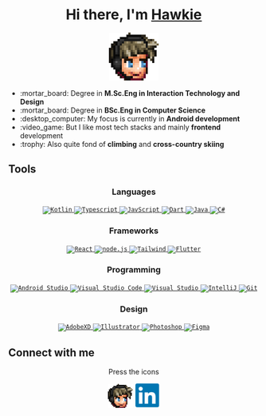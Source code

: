 <div align="center">
  
  <h1>Hi there, I'm <a href="https://hakanlindahl.com/">Hawkie</a></h1>
  
  <p></p>
  <a href="https://hakanlindahl.com/"><img width="100px" alt="Hawkie" src="emote.png" /></a>
  <p></p>
  
  <div align="left">
    <ul>
      <li>:mortar_board: Degree in <b>M.Sc.Eng in Interaction Technology and Design</b></li>
      <li>:mortar_board: Degree in <b>BSc.Eng in Computer Science</b></li>
      <li>:desktop_computer: My focus is currently in <b>Android development</b></li>
      <li>:video_game: But I like most tech stacks and mainly <b>frontend</b> development</li>
      <li>:trophy: Also quite fond of <b>climbing</b> and <b>cross-country skiing</b></li>
    </ul>
  </div>
  
</div>
  
## Tools

<!--##### Languages

<table>
  <tbody>
    <tr>  
      <td><code><img width="50px" alt="Javscript" src="images/javascript-original.svg"/></code></td>
      <td><code><img width="50px" alt="Dart" src="images/dart-plain.svg"/></code></td>
      <td><code><img width="50px" alt="Java" src="images/java-plain.svg"/></code></td>
      <td><code><img width="50px" alt="C#" src="images/csharp-plain.svg"/></code></td>
    </tr>
  </tbody>
</table>

###### Frameworks

<table>
  <tbody>
    <tr>
      <td><code><img width="50px" alt="React" src="images/react-original.svg"/></code></td>
      <td><code><img width="50px" alt="node.js" src="images/nodejs-original.svg"/></code></td>
      <td><code><img width="50px" alt="Bootstrap" src="images/bootstrap-plain.svg"/></code></td>
      <td><code><img width="50px" alt="Flutter" src="images/flutter-plain.svg"/></code></td>
    </tr>
  </tbody>
</table>

###### Programming

<table>
  <tbody>
    <tr>
      <td><code><img width="50px" alt="Visual Studio Code" src="images/vscode-original.svg"/></code></td>
      <td><code><img width="50px" alt="Visual Studio" src="images/visualstudio-plain.svg"/></code></td>
      <td><code><img width="50px" alt="IntelliJ" src="images/intellij-original.svg"/></code></td>
      <td><code><img width="50px" alt="Git" src="images/git-plain.svg"/></code></td>
    </tr>
  </tbody>
</table>

###### Design

<table>
  <tbody>
    <tr>
      <td> <code><img width="50px" alt="AdobeXD" src="images/xd-plain.svg"/></code></td>
      <td> <code><img width="50px" alt="Illustrator" src="images/illustrator-plain.svg"/></code></td>
      <td><code><img width="50px" alt="Photoshop" src="images/photoshop-plain.svg"/></code></td>
      <td> <code><img  width="50px" alt="Figma" src="images/figma-original.svg"/></code> </td>
  </tbody>
</table>-->

<div align="center">
  <h3>Languages</h3>
  <a href="https://kotlinlang.org//"> 
    <code><img width="50px" alt="Kotlin" src="https://cdn.jsdelivr.net/gh/devicons/devicon@latest/icons/kotlin/kotlin-original.svg"/></code>
  </a>
  <a href="https://www.typescriptlang.org/"> 
    <code><img width="50px" alt="Typescript" src="https://cdn.jsdelivr.net/gh/devicons/devicon@latest/icons/typescript/typescript-original.svg"/></code>
  </a>
  <a href="https://developer.mozilla.org/en-US/docs/Web/JavaScript">
    <code><img width="50px" alt="JavScript" src="https://cdn.jsdelivr.net/gh/devicons/devicon@latest/icons/javascript/javascript-original.svg"/></code>
  </a>
  <a href="https://dart.dev/">
    <code><img width="50px" alt="Dart" src="https://cdn.jsdelivr.net/gh/devicons/devicon@latest/icons/dart/dart-original.svg"/></code>
  </a>
  <a href="https://www.java.com/sv/">
    <code><img width="50px" alt="Java" src="https://cdn.jsdelivr.net/gh/devicons/devicon@latest/icons/java/java-original.svg"/></code>
  </a>
  <a href="https://docs.microsoft.com/en-us/dotnet/csharp/">
    <code><img width="50px" alt="C#" src="https://cdn.jsdelivr.net/gh/devicons/devicon@latest/icons/csharp/csharp-original.svg"/></code>
  </a>
</div>

<div align="center">
  <h3>Frameworks</h3>
  <a href="https://reactjs.org/" target="_blank" rel="noopener noreferrer">
     <code><img width="50px" alt="React" src="https://cdn.jsdelivr.net/gh/devicons/devicon@latest/icons/react/react-original.svg"/></code>
  </a>
  <a href="https://nodejs.org/en/">
    <code><img width="50px" alt="node.js" src="https://cdn.jsdelivr.net/gh/devicons/devicon@latest/icons/nodejs/nodejs-original.svg"/></code>
  </a>
  <a href="https://tailwindcss.com/">
    <code><img width="50px" alt="Tailwind" src="https://cdn.jsdelivr.net/gh/devicons/devicon@latest/icons/tailwindcss/tailwindcss-original.svg"/></code>
  </a>
  <a href="https://flutter.dev/">
    <code><img width="50px" alt="Flutter" src="https://cdn.jsdelivr.net/gh/devicons/devicon@latest/icons/flutter/flutter-original.svg"/></code>
  </a>
</div>

<div align="center">
  <h3>Programming</h3>
  <a href="https://developer.android.com/studio" target="_blank" rel="noopener noreferrer">
     <code><img width="50px" alt="Android Studio" src="https://cdn.jsdelivr.net/gh/devicons/devicon@latest/icons/androidstudio/androidstudio-original.svg"/></code>
  </a>
  <a href="https://code.visualstudio.com/" target="_blank" rel="noopener noreferrer">
     <code><img width="50px" alt="Visual Studio Code" src="https://cdn.jsdelivr.net/gh/devicons/devicon@latest/icons/vscode/vscode-original.svg"/></code>
  </a>
  <a href="https://visualstudio.microsoft.com/">
    <code><img width="50px" alt="Visual Studio" src="https://cdn.jsdelivr.net/gh/devicons/devicon@latest/icons/visualstudio/visualstudio-original.svg"/></code>
  </a>
  <a href="https://www.jetbrains.com/idea/">
    <code><img width="50px" alt="IntelliJ" src="https://cdn.jsdelivr.net/gh/devicons/devicon@latest/icons/intellij/intellij-original.svg"/></code>
  </a>
   <a href="https://git-scm.com/">
    <code><img width="50px" alt="Git" src="https://cdn.jsdelivr.net/gh/devicons/devicon@latest/icons/git/git-original.svg"/></code>
  </a>
</div>


<div align="center">
  <h3>Design</h3>
  <a href="https://www.adobe.com/se/products/xd.html" target="_blank" rel="noopener noreferrer">
     <code><img width="50px" alt="AdobeXD" src="https://cdn.jsdelivr.net/gh/devicons/devicon@latest/icons/xd/xd-original.svg"/></code>
  </a>
  <a href="https://www.adobe.com/se/products/illustrator.html">
    <code><img width="50px" alt="Illustrator" src="https://cdn.jsdelivr.net/gh/devicons/devicon@latest/icons/illustrator/illustrator-original.svg"/></code>
  </a>
  <a href="https://www.adobe.com/se/products/photoshop.html">
    <code><img width="50px" alt="Photoshop" src="https://cdn.jsdelivr.net/gh/devicons/devicon@latest/icons/photoshop/photoshop-original.svg"/></code>
  </a>
  <a href="https://www.figma.com/">
    <code><img  width="50px" alt="Figma" src="https://cdn.jsdelivr.net/gh/devicons/devicon@latest/icons/figma/figma-original.svg"/></code>
  </a>
</div>

## Connect with me

<div align="center">
  <p>Press the icons</p>

  <a href="https://hakanlindahl.com/"><img width="50px" alt="Hawkie" src="emote.png" /></a>
  <a href="https://www.linkedin.com/in/h%C3%A5kan-lindahl-3a0427153/"><img width="50px" alt="LinkedIn" src="images/linkedin-original.svg"/></a>
</div>

[website]: https://hawkie.me
[linkedin]: https://www.linkedin.com/in/h%C3%A5kan-lindahl-3a0427153/
